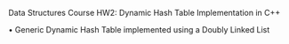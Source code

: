 Data Structures Course HW2: Dynamic Hash Table Implementation in C++

• Generic Dynamic Hash Table implemented using a Doubly Linked List
